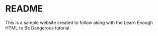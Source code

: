 README
=====

This is a sample website created to follow along with
the Learn Enough HTML to Be Dangerous tutorial.
